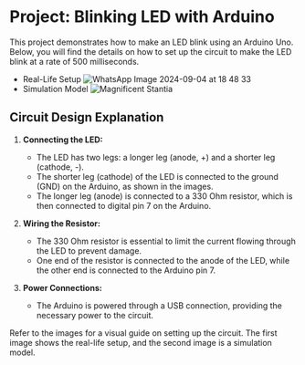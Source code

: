  
# Project: Blinking LED with Arduino

This project demonstrates how to make an LED blink using an Arduino Uno. Below, you will find the details on how to set up the circuit to make the LED blink at a rate of 500 milliseconds.

  - Real-Life Setup
     ![WhatsApp Image 2024-09-04 at 18 48 33](https://github.com/user-attachments/assets/46d481ef-56b7-47e5-9905-71570c09f2d5)
  - Simulation Model
     ![Magnificent Stantia](https://github.com/user-attachments/assets/becd985b-138b-4fcd-80ca-4c95ddd3bc7a)


## Circuit Design Explanation

1. **Connecting the LED:**
   - The LED has two legs: a longer leg (anode, +) and a shorter leg (cathode, -).
   - The shorter leg (cathode) of the LED is connected to the ground (GND) on the Arduino, as shown in the images.
   - The longer leg (anode) is connected to a 330 Ohm resistor, which is then connected to digital pin 7 on the Arduino.

2. **Wiring the Resistor:**
   - The 330 Ohm resistor is essential to limit the current flowing through the LED to prevent damage.
   - One end of the resistor is connected to the anode of the LED, while the other end is connected to the Arduino pin 7.

3. **Power Connections:**
   - The Arduino is powered through a USB connection, providing the necessary power to the circuit.

Refer to the images for a visual guide on setting up the circuit. The first image shows the real-life setup, and the second image is a simulation model.

